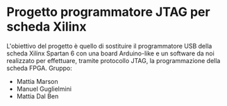 # Progetto programmatore JTAG per scheda Xilinx
L'obiettivo del progetto è quello di sostituire il programmatore USB della scheda Xilinx Spartan 6 con una board Arduino-like e un software da noi realizzato per effettuare, tramite protocollo JTAG, la programmazione della scheda FPGA.
  Gruppo:
* Mattia Marson
* Manuel Guglielmini
* Mattia Dal Ben
